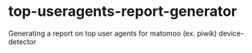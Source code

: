 # top-useragents-report-generator
Generating a report on top user agents for matomoo (ex. piwik) device-detector
